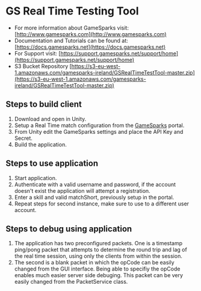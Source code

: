 # GS Real Time Testing Tool
* For more information about GameSparks visit: [http://www.gamesparks.com](http://www.gamesparks.com)
* Documentation and Tutorials can be found at: [https://docs.gamesparks.net](https://docs.gamesparks.net)
* For Support visit: [https://support.gamesparks.net/support/home](https://support.gamesparks.net/support/home)
* S3 Bucket Repository [https://s3-eu-west-1.amazonaws.com/gamesparks-ireland/GSRealTimeTestTool-master.zip](https://s3-eu-west-1.amazonaws.com/gamesparks-ireland/GSRealTimeTestTool-master.zip)

## Steps to build client
1. Download and open in Unity.
2. Setup a Real Time match configuration from the [GameSparks](https://portal2.gamesparks.net/) portal.
3. From Unity edit the GameSparks settings and place the API Key and Secret.
4. Build the application.

## Steps to use application
1. Start application.
2. Authenticate with a valid username and password, if the account doesn't exist the application will attempt a registration.
3. Enter a skill and valid matchShort, previously setup in the portal.
4. Repeat steps for second instance, make sure to use to a different user account.

## Steps to debug using application
1. The application has two preconfigured packets. One is a timestamp ping/pong packet that attempts to determine the round trip and lag of the real time session, using only the clients from within the session.
2. The second is a blank packet in which the opCode can be easily changed from the GUI interface. Being able to specifiy the opCode enables much easier server side debuging. This packet can be very easily changed from the PacketService class.